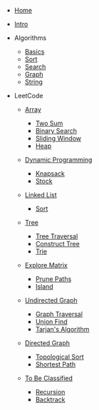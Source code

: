 <!-- docs/_sidebar.md -->

* [Home](/)

* [Intro](Intro.md)

* Algorithms

  * [Basics](Algorithms/Basics.md)
  * [Sort](Algorithms/Sort.md)
  * [Search](Algorithms/Search.md)
  * [Graph](Algorithms/Graph.md)
  * [String](Algorithms/String.md)

* LeetCode
  
  * [Array](LeetCode/Array.md)
    * [Two Sum](LeetCode/Array/TwoSum.md)
    * [Binary Search](LeetCode/Array/BinarySearch.md)
    * [Sliding Window](LeetCode/Array/SlidingWindow.md)
    * [Heap](LeetCode/Array/Heap.md)
  
  * [Dynamic Programming](LeetCode/DynamicProgramming.md)
    * [Knapsack](LeetCode/DynamicProgramming/Knapsack.md)
    * [Stock](LeetCode/DynamicProgramming/Stock.md)
  
  * [Linked List](LeetCode/LinkedList.md)
    * [Sort](LeetCode/LinkedList/Sort.md)
  
  * [Tree](LeetCode/Tree.md)
    * [Tree Traversal](LeetCode/Tree/TreeTraversal.md)
    * [Construct Tree](LeetCode/Tree/ConstructTree.md)
    * [Trie](LeetCode/Tree/Trie.md)

  * [Explore Matrix](LeetCode/ExploreMatrix.md)
    * [Prune Paths](LeetCode/ExploreMatrix/PrunePaths.md)
    * [Island](LeetCode/ExploreMatrix/Island.md)

  * [Undirected Graph](LeetCode/UndirectedGraph.md)
    * [Graph Traversal](LeetCode/UndirectedGraph/GraphTraversal.md)
    * [Union Find](LeetCode/UndirectedGraph/UnionFind.md)
    * [Tarjan's Algorithm](LeetCode/UndirectedGraph/Tarjan'sAlgorithm.md)
      <!-- * [127. Word Ladder](LeetCode/Problems/127_Word_Ladder.md)
      * [126. Word Ladder II](LeetCode/Problems/126_Word_Ladder_II.md)
      * [785. Is Graph Bipartite](LeetCode/Problems/785_Is_Graph_Bipartite.md) -->

  * [Directed Graph](LeetCode/DirectedGraph.md)
    * [Topological Sort](LeetCode/DirectedGraph/TopologicalSort.md)
    * [Shortest Path](LeetCode/DirectedGraph/ShortestPath.md)

  * [To Be Classified](LeetCode/ToBeClassified.md)
    * [Recursion](LeetCode/ToBeClassified/Recursion.md)
    * [Backtrack](LeetCode/ToBeClassified/Backtrack.md)
